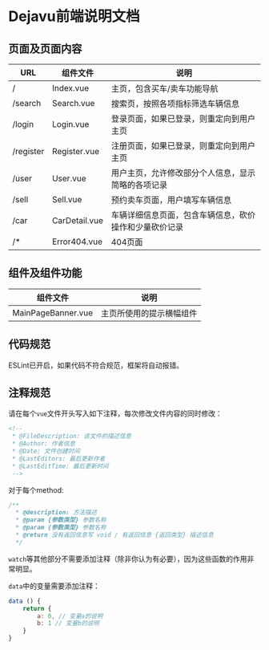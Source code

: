 # Dejavu前端说明文档
## 页面及页面内容
| URL | 组件文件 | 说明 |
| --- | --- | --- |
| / | Index.vue | 主页，包含买车/卖车功能导航 |
| /search | Search.vue | 搜索页，按照各项指标筛选车辆信息 |
| /login | Login.vue | 登录页面，如果已登录，则重定向到用户主页 |
| /register | Register.vue | 注册页面，如果已登录，则重定向到用户主页 | 
| /user | User.vue | 用户主页，允许修改部分个人信息，显示简略的各项记录 |
| /sell | Sell.vue | 预约卖车页面，用户填写车辆信息 |
| /car | CarDetail.vue | 车辆详细信息页面，包含车辆信息，砍价操作和少量砍价记录 |
| /* | Error404.vue | 404页面 |

## 组件及组件功能
| 组件文件 | 说明 |
| --- | --- |
| MainPageBanner.vue | 主页所使用的提示横幅组件 |

## 代码规范
ESLint已开启，如果代码不符合规范，框架将自动报错。

## 注释规范
请在每个`vue`文件开头写入如下注释，每次修改文件内容的同时修改：
```html
<!--
 * @FileDescription: 该文件的描述信息
 * @Author: 作者信息
 * @Date: 文件创建时间
 * @LastEditors: 最后更新作者
 * @LastEditTime: 最后更新时间
 -->
```

对于每个method: 
```js
/**
  * @description: 方法描述
  * @param {参数类型} 参数名称
  * @param {参数类型} 参数名称
  * @return 没有返回信息写 void / 有返回信息 {返回类型} 描述信息
  */
```

`watch`等其他部分不需要添加注释（除非你认为有必要），因为这些函数的作用非常明显。

`data`中的变量需要添加注释：
```js
data () {
    return {
        a: 0, // 变量a的说明
        b: 1 // 变量b的说明
    }
}
```